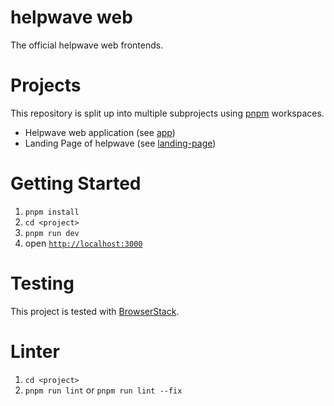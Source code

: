# helpwave web

The official helpwave web frontends.

# Projects 
This repository is split up into multiple subprojects using [pnpm](https://pnpm.io) workspaces.
- Helpwave web application (see [app](/app))
- Landing Page of helpwave (see [landing-page](/landing-page))

# Getting Started
1. `pnpm install`
1. `cd <project>`
1. `pnpm run dev`
1. open [`http://localhost:3000`](http://localhost:3000)

# Testing
This project is tested with [BrowserStack](https://www.browserstack.com).

# Linter
1. `cd <project>`
1. `pnpm run lint` or `pnpm run lint --fix`
